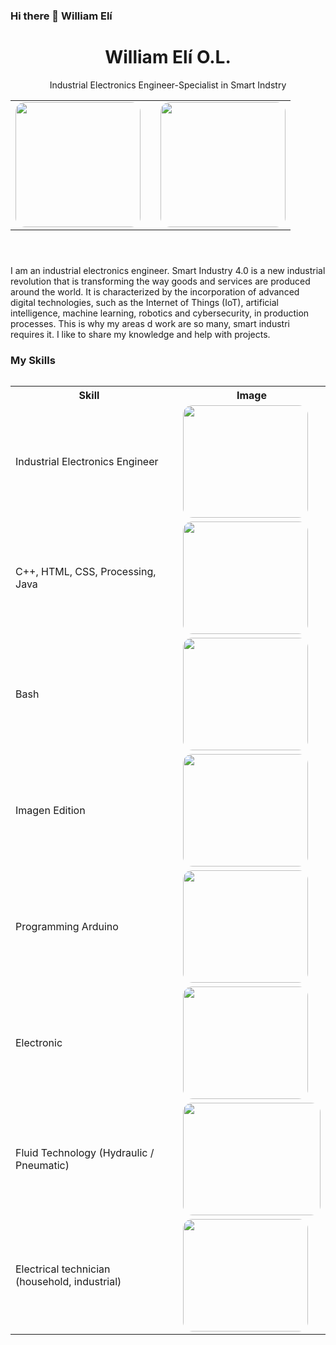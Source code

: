 




### Hi there 👋 William Elí
 
 <header>
    <meta charset="utf-8">
 <h1>
      <b>William Elí O.L.</b>
</h1>
 <p>Industrial Electronics Engineer-Specialist in Smart Indstry</p>
<table>
<tr>
    <td><img src="https://raw.githubusercontent.com/ramun9533/Pagina-de-Presentacion/main/Yo.jpg" class="w3-image w3-hide-large w3-hide-medium w3-round" width="200" height="200" style="
    border-radius: 15px;">
 </td>
    <td> <td><img src="https://raw.githubusercontent.com/ramun9533/Pagina-de-Presentacion/main/Sin%20nombre.gif" class="w3-image w3-hide-large w3-hide-medium w3-round" width="200" height="200" style="
    border-radius: 15px;"></td>
 </tr>
 </table>
 
  </header>
  <section>
 <p> I am an industrial electronics engineer. Smart Industry 4.0 is a new industrial revolution that is transforming the way goods and services are produced around the world. It is characterized by the incorporation of advanced digital technologies, such as the Internet of Things (IoT), artificial intelligence, machine learning, robotics and cybersecurity, in production processes. This is why my areas d work are so many, smart industri requires it.
  I like to share my knowledge and help with projects.
 </p>
 <h3>My Skills</h3>
<h4>  </h4>
<table>
  <caption> </caption>
  <tr>
    <th>Skill</th>
    <th></th>
    <th>Image</th>
  </tr>
  <tr>
    <td>Industrial Electronics Engineer</td>
    <td></td>
    <td><img src="https://raw.githubusercontent.com/ramun9533/Pagina-de-Presentacion/main/Sin-t%C3%ADtulo-1-1000x600.jpg" class="w3-image w3-hide-large w3-hide-medium w3-round" width="200" height="180" style="
    border-radius: 15px;">
</td>
  </tr>
  <tr>
    <td>C++, HTML, CSS, Processing, Java</td>
    <td></td>
    <td><img src="https://raw.githubusercontent.com/ramun9533/Pagina-de-Presentacion/main/lenguajes-de-programacion.png" class="w3-image w3-hide-large w3-hide-medium w3-round" width="200" height="180" style="
    border-radius: 15px;"></td>
</tr>
  <tr>
    <td>Bash</td>
    <td></td>
    <td><img src="https://raw.githubusercontent.com/ramun9533/Pagina-de-Presentacion/main/Bash_screenshot.png" class="w3-image w3-hide-large w3-hide-medium w3-round" width="200" height="180" style="
    border-radius: 15px;"></td>
</tr>
  <tr>
  <td>Imagen Edition</td>
<td></td>
<td><img src="https://raw.githubusercontent.com/ramun9533/Pagina-de-Presentacion/main/Screenshot_29.png" class="w3-image w3-hide-large w3-hide-medium w3-round" width="200" height="180" style="
    border-radius: 15px;"> </td>
  </tr>
<tr>
  <td>Programming Arduino</td>
  <td></td>
    <td><img src="https://raw.githubusercontent.com/ramun9533/Pagina-de-Presentacion/main/arduino.jpg" class="w3-image w3-hide-large w3-hide-medium w3-round" width="200" height="180" style="
    border-radius: 15px;"></td>
</tr>
  <tr>

  <td>Electronic</td>
    <td></td>
      <td><img src="https://raw.githubusercontent.com/ramun9533/Pagina-de-Presentacion/main/ELECTR%C3%93NICA-1024x538.jpg" class="w3-image w3-hide-large w3-hide-medium w3-round" width="200" height="180" style="
    border-radius: 15px;"></td>
  </tr>
 </tr>
<tr>
    <td>Fluid Technology (Hydraulic / Pneumatic)</td>
    <td></td>
    <td> <img src="https://raw.githubusercontent.com/ramun9533/Pagina-de-Presentacion/main/Neumatica.jpg" class="w3-image w3-hide-large w3-hide-medium w3-round" width="220" height="180" style="
    border-radius: 15px;"></td>
</tr>
<tr>
  <td>Electrical technician (household, industrial)</td>
<td></td>
<td><img src="https://raw.githubusercontent.com/ramun9533/Pagina-de-Presentacion/main/Instalador-electricista.jpg" class="w3-image w3-hide-large w3-hide-medium w3-round" width="200" height="180" style="
    border-radius: 15px;"></td>
</tr>
